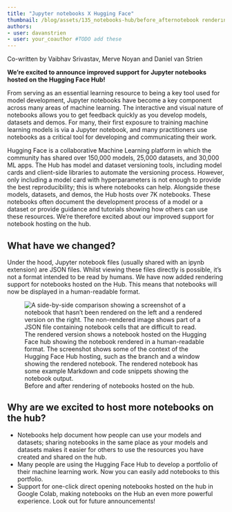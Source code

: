 ```yaml
---
title: "Jupyter notebooks X Hugging Face" 
thumbnail: /blog/assets/135_notebooks-hub/before_afternotebook renderıng.png
authors:
- user: davanstrien
- user: your_coauthor #TODO add these
---
```


<!-- {blog_metadata} -->
<!-- {authors} -->

Co-written by Vaibhav Srivastav, Merve Noyan and Daniel van Strien

**We’re excited to announce improved support for Jupyter notebooks hosted on the Hugging Face Hub!**

From serving as an essential learning resource to being a key tool used for model development, Jupyter notebooks have become a key component across many areas of machine learning. The interactive and visual nature of notebooks allows you to get feedback quickly as you develop models, datasets and demos. For many, their first exposure to training machine learning models is via a Jupyter notebook, and many practitioners use notebooks as a critical tool for developing and communicating their work. 

Hugging Face is a collaborative Machine Learning platform in which the community has shared over 150,000 models, 25,000 datasets, and 30,000 ML apps. The Hub has model and dataset versioning tools, including model cards and client-side libraries to automate the versioning process. However, only including a model card with hyperparameters is not enough to provide the best reproducibility; this is where notebooks can help. Alongside these models, datasets, and demos, the Hub hosts over 7K notebooks. These notebooks often document the development process of a model or a dataset or provide guidance and tutorials showing how others can use these resources. We’re therefore excited about our improved support for notebook hosting on the hub. 

## What have we changed? 

Under the hood, Jupyter notebook files (usually shared with an ipynb extension) are JSON files. Whilst viewing these files directly is possible, it’s not a format intended to be read by humans. We have now added rendering support for notebooks hosted on the Hub. This means that notebooks will now be displayed in a human-readable format. 

<figure>
  <img src="/blog/assets/135_notebooks-hub/before_afternotebook renderıng.png" alt="A side-by-side comparison showing a screenshot of a notebook that hasn’t been rendered on the left and a rendered version on the right.  The non-rendered image shows part of a JSON file containing notebook cells that are difficult to read. The rendered version shows a notebook hosted on the Hugging Face hub showing the notebook rendered in a human-readable format. The screenshot shows some of the context of the Hugging Face Hub hosting, such as the branch and a window showing the rendered notebook. The rendered notebook has some example Markdown and code snippets showing the notebook output. "/>
  <figcaption>Before and after rendering of notebooks hosted on the hub.</figcaption>
</figure>

## Why are we excited to host more notebooks on the hub? 

- Notebooks help document how people can use your models and datasets; sharing notebooks in the same place as your models and datasets makes it easier for others to use the resources you have created and shared on the hub. 
- Many people are using the Hugging Face Hub to develop a portfolio of their machine learning work. Now you can easily add notebooks to this portfolio. 
- Support for one-click direct opening notebooks hosted on the hub in Google Colab, making notebooks on the Hub an even more powerful experience. Look out for future announcements! 


